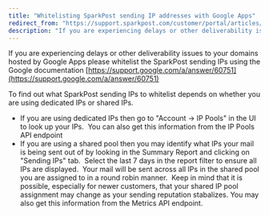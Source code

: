 ```yaml
---
title: "Whitelisting SparkPost sending IP addresses with Google Apps"
redirect_from: "https://support.sparkpost.com/customer/portal/articles/2790342-whitelisting-sparkpost-sending-ip-addresses-with-google-apps"
description: "If you are experiencing delays or other deliverability issues to your domains hosted by Google Apps please whitelist the Spark Post sending I Ps using the Google documentation https support google com a answer 60751 To find out what Spark Post sending I Ps to whitelist depends on whether you..."
---
```


If you are experiencing delays or other deliverability issues to your domains hosted by Google Apps please whitelist the SparkPost sending IPs using the Google documentation [https://support.google.com/a/answer/60751](https://support.google.com/a/answer/60751)

To find out what SparkPost sending IPs to whitelist depends on whether you are using dedicated IPs or shared IPs.

*   If you are using dedicated IPs then go to "Account -> IP Pools" in the UI to look up your IPs.  You can also get this information from the IP Pools API endpoint
*   If you are using a shared pool then you may identify what IPs your mail is being sent out of by looking in the Summary Report and clicking on "Sending IPs" tab.  Select the last 7 days in the report filter to ensure all IPs are displayed.  Your mail will be sent across all IPs in the shared pool you are assigned to in a round robin manner.  Keep in mind that it is possible, especially for newer customers, that your shared IP pool assignment may change as your sending reputation stabalizes. You may also get this information from the Metrics API endpoint.